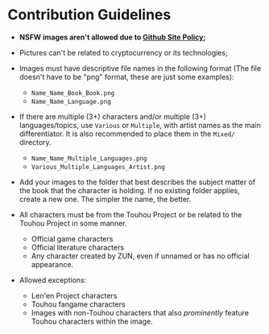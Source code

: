 # Contribution Guidelines

* __NSFW images aren't allowed due to [Github Site Policy](https://docs.github.com/en/site-policy);__

* Pictures can't be related to cryptocurrency or its technologies;
* Images must have descriptive file names in the following format (The file doesn't have to be "png" format, these are just some examples):
  * `Name_Name_Book_Book.png`
  * `Name_Name_Language.png`
 
* If there are multiple (3+) characters and/or multiple (3+) languages/topics, use `Various` or `Multiple`, with artist names as the main differentiator. It is also recommended to place them in the `Mixed/` directory.
  * `Name_Name_Multiple_Languages.png` 
  * `Various_Multiple_Languages_Artist.png`

* Add your images to the folder that best describes the subject matter of the book that the character is holding. If no existing folder applies, create a new one. The simpler the name, the better.

* All characters must be from the Touhou Project or be related to the Touhou Project in some manner. 
  * Official game characters
  * Official literature characters
  * Any character created by ZUN, even if unnamed or has no official appearance.

* Allowed exceptions:
  * Len'en Project characters
  * Touhou fangame characters
  * Images with non-Touhou characters that also *prominently* feature Touhou characters within the image.
